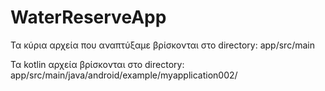 # WaterReserveApp
Τα κύρια αρχεία που αναπτύξαμε βρίσκονται στο directory:
app/src/main

Τα kotlin αρχεία βρίσκονται στο directory:
app/src/main/java/android/example/myapplication002/


